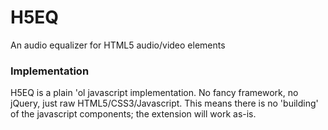# H5EQ
An audio equalizer for HTML5 audio/video elements

### Implementation
H5EQ is a plain 'ol javascript implementation. No fancy framework, no jQuery, just raw HTML5/CSS3/Javascript. This means there is no 'building' of the javascript components; the extension will work as-is.
